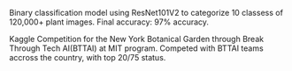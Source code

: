 Binary classification model using ResNet101V2 to categorize 10 classess of 120,000+ plant images.
Final accuracy: 97% accuracy.

Kaggle Competition for the New York Botanical Garden through Break Through Tech AI(BTTAI) at MIT program. 
Competed with BTTAI teams accross the country, with top 20/75 status.
